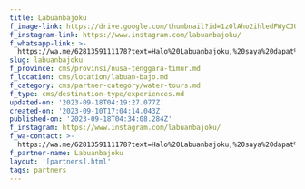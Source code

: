 ```yaml
---
title: Labuanbajoku
f_image-link: https://drive.google.com/thumbnail?id=1zOlAho2ihledFWyCJUfGDDVgSsPADBz2
f_instagram-link: https://www.instagram.com/labuanbajoku/
f_whatsapp-link: >-
  https://wa.me/6281359111178?text=Halo%20Labuanbajoku,%20saya%20dapat%20info%20dari%20@loocale.id%20dan%20punya%20pertanyaan
slug: labuanbajoku
f_province: cms/provinsi/nusa-tenggara-timur.md
f_location: cms/location/labuan-bajo.md
f_category: cms/partner-category/water-tours.md
f_type: cms/destination-type/experiences.md
updated-on: '2023-09-18T04:19:27.077Z'
created-on: '2023-09-10T17:04:14.043Z'
published-on: '2023-09-18T04:34:08.284Z'
f_instagram: https://www.instagram.com/labuanbajoku/
f_wa-contact: >-
  https://wa.me/6281359111178?text=Halo%20Labuanbajoku,%20saya%20dapat%20info%20dari%20@loocale.id%20dan%20punya%20pertanyaan
f_partner-name: Labuanbajoku
layout: '[partners].html'
tags: partners
---
```



